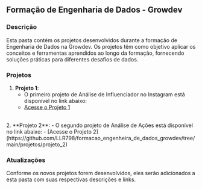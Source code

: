 ## Formação de Engenharia de Dados - Growdev

### Descrição
Esta pasta contém os projetos desenvolvidos durante a formação de Engenharia de Dados na Growdev. Os projetos têm como objetivo aplicar os conceitos e ferramentas aprendidos ao longo da formação, fornecendo soluções práticas para diferentes desafios de dados.

### Projetos

1. **Projeto 1**: 
   - O primeiro projeto de Análise de Influenciador no Instagram está disponível no link abaixo:
   - [Acesse o Projeto 1](https://github.com/LLR798/formacao_engenheira_de_dados_growdev/tree/main/projetos/projeto_1)
<br>
2. **Projeto 2**: 
   - O segundo projeto de Análise de Ações está disponível no link abaixo:
   - [Acesse o Projeto 2](https://github.com/LLR798/formacao_engenheira_de_dados_growdev/tree/main/projetos/projeto_2)

### Atualizações
Conforme os novos projetos forem desenvolvidos, eles serão adicionados a esta pasta com suas respectivas descrições e links.
